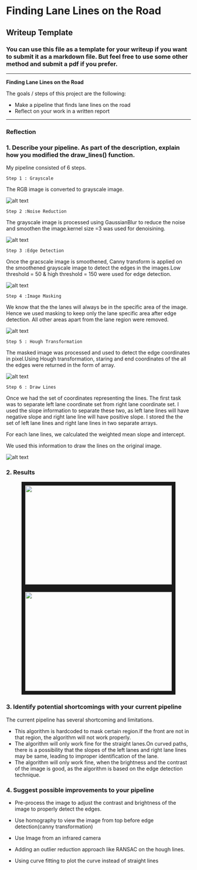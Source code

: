 # **Finding Lane Lines on the Road**

## Writeup Template

### You can use this file as a template for your writeup if you want to submit it as a markdown file. But feel free to use some other method and submit a pdf if you prefer.

---

**Finding Lane Lines on the Road**

The goals / steps of this project are the following:
* Make a pipeline that finds lane lines on the road
* Reflect on your work in a written report


[//]: # (Image References)

[image1]: ./test_images_output/gray_solidYellowLeft.jpg "Grayscale"
[image2]: ./test_images_output/blur_gray_solidYellowLeft.jpg "Grayscale_Blur"
[image3]: ./test_images_output/canny_image_solidYellowLeft.jpg "Canny"
[image4]: ./test_images_output/masked_image_solidYellowLeft.jpg "Canny_masked"
[image5]: ./test_images_output/line_img_solidYellowLeft.jpg "Line"
[image6]: ./test_images_output/final_solidYellowLeft.jpg "Result"

---

### Reflection

### 1. Describe your pipeline. As part of the description, explain how you modified the draw_lines() function.

My pipeline consisted of 6 steps.

`Step 1 : Grayscale `

The RGB image is converted to grayscale image.

![alt text][image1]

`Step 2 :Noise Reduction `

The grayscale image is processed using GaussianBlur to reduce the noise and smoothen the image.kernel size =3 was used for denoisining.

![alt text][image2]

 `Step 3 :Edge Detection`

 Once the gracscale image is smoothened, Canny transform is applied on the smoothened grayscale image to detect the edges in the images.Low threshold = 50 & high threshold = 150 were used for edge detection.

 ![alt text][image3]

 `Step 4 :Image Masking`

 We know that the the lanes will always be in the specific area of the image. Hence we used masking to keep only the lane specific area after edge detection. All other areas apart from the lane region were removed.

![alt text][image4]

 `Step 5 : Hough Transformation`

 The masked image was processed and used to detect the edge coordinates in pixel.Using Hough transformation, staring and end coordinates of the all the edges were returned in the form of array.

 ![alt text][image5]

 `Step 6 : Draw Lines`

 Once we had the set of coordinates representing the lines. The first task was to separate left lane coordinate set from right lane coordinate set.
 I used the slope information to separate these two, as left lane lines will have negative slope and right lane line will have positive slope. I stored the the set of left lane lines and right lane lines in two separate arrays.

 For each lane lines, we calculated the weighted mean slope and intercept.

 We used this information to draw the lines on the original image.

 ![alt text][image6]

### 2. Results

<p align="center">
<img src="https://github.com/sauravkdeo/CarND-LaneLines-P1/blob/master/test_videos_output/solidYellowLeft.gif" width="400" height="270" border="10">
<img src="https://github.com/sauravkdeo/CarND-LaneLines-P1/blob/master/test_videos_output/solidWhiteRight.gif" width="400" height="270" border="10">
</p>


### 3. Identify potential shortcomings with your current pipeline

The current pipeline has several shortcoming and limitations.

* This algorithm is hardcoded to mask certain region.If the front are not in that region, the algorithm will not work properly.
* The algorithm will only work fine for the straight lanes.On curved paths, there is a possibility that the slopes of the left lanes and right lane lines may be same, leading to improper identification of the lane.
* The algorithm will only work fine, when the brightness and the contrast of the image is good, as the algorithm is based on the edge detection technique.


### 4. Suggest possible improvements to your pipeline

* Pre-process the image to adjust the contrast and brightness of the image to properly detect the edges.

* Use homography to view the image from top before edge detection(canny transformation)

* Use Image from an infrared camera

* Adding an outlier reduction approach like RANSAC on the hough lines.

* Using curve fitting to plot the curve instead of straight lines
